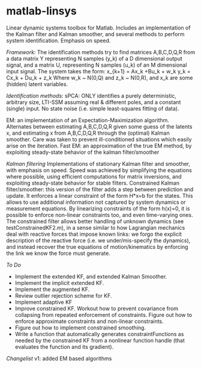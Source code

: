 # matlab-linsys
Linear dynamic systems toolbox for Matlab.
Includes an implementation of the Kalman filter and Kalman smoother, and several methods to perform system identification. Emphasis on speed.

*Framework:*
The identification methods try to find matrices A,B,C,D,Q,R from a data matrix Y representing N samples (y_k) of a D dimensional output signal, and a matrix U, representing N samples (u_k) of an M dimensional input signal. The system takes the form:
x_{k+1} = Ax_k +Bu_k + w_k
y_k = Cx_k + Du_k + z_k
Where w_k ~ N(0,Q) and z_k ~ N(0,R), and x_k are some (hidden) latent variables.

*Identification methods:*
sPCA: ONLY identifies a purely deterministic, arbitrary size, LTI-SSM assuming real & different poles, and a constant (single) input. No state noise (i.e. simple least-squares fitting of data).

EM: an implementation of an Expectation-Maximization algorithm. Alternates between estimating A,B,C,D,Q,R given some guess of the latents x, and estimating x from A,B,C,D,Q,R through the (optimal) Kalman smoother. Care was taken to prevent ill-conditioned situations which easily arise on the iteration.
Fast EM: an approximation of the true EM method, by exploiting steady-state behavior of the kalman filter/smoother

*Kalman filtering*
Implementations of stationary Kalman filter and smoother, with emphasis on speed. Speed was achieved by simplifying the equations where possible, using efficient computations for matrix inversions, and exploiting steady-state behavior for stable filters.
Constrained Kalman filter/smoother: this version of the filter adds a step between prediction and update. It enforces a linear constraint of the form H*x=b for the states. This allows to use additional information not captured by system dynamics or measurement equations. By linearizing constraints of the form h(x)=0, it is possible to enforce non-linear constraints too, and even time-varying ones.
The constrained filter allows better handling of unknown dynamics (see testConstrainedKF2.m), in a sense similar to how Lagrangian mechanics deal with reactive forces that impose known links: we forgo the explicit description of the reactive force (i.e. we under/mis-specify the dynamics), and instead recover the true equations of motion/kinematics by enforcing the link we know the force must generate.

*To Do*
- Implement the extended KF, and extended Kalman Smoother.
- Implement the implicit extended KF.
- Implement the augmented KF.
- Review outlier rejection scheme for KF.
- Implement adaptive KF
- Improve constrained KF. Workout how to prevent covariance from collapsing from repeated enforcement of constraints. Figure out how to enforce approximate constraints and non-linear constraints.
- Figure out how to implement constrained smoothing.
- Write a function that automatically generates constraintFunctions as needed by the constrained KF from a nonlinear function handle (that evaluates the function and its gradient).


*Changelist*
v1: added EM based algorithms
